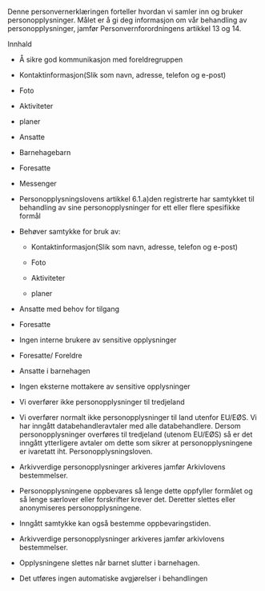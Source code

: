 <!-- title: Grupper i sosiale medier for personal og foreldre i barnehagen (Facebook, Messenger e.l.) -->


  

Denne personvernerklæringen forteller hvordan vi samler inn og bruker personopplysninger. Målet er å gi deg informasjon om vår behandling av personopplysninger, jamfør Personvernforordningens artikkel 13 og 14.

  

Innhald

*   Å sikre god kommunikasjon med foreldregruppen  
    
*   Kontaktinformasjon(Slik som navn, adresse, telefon og e-post)  
    
*   Foto  
    
*   Aktiviteter  
    
*   planer  
    
*   Ansatte  
    
*   Barnehagebarn  
    
*   Foresatte  
    
*   Messenger  
    
*   Personopplysningslovens artikkel 6.1.a)den registrerte har samtykket til behandling av sine personopplysninger for ett eller flere spesifikke formål  
    
*   Behøver samtykke for bruk av:  
    
    *   Kontaktinformasjon(Slik som navn, adresse, telefon og e-post)
    
    *   Foto
    
    *   Aktiviteter
    
    *   planer
    
*   Ansatte med behov for tilgang  
    
*   Foresatte  
    
*   Ingen interne brukere av sensitive opplysninger  
    
*   Foresatte/ Foreldre  
    
*   Ansatte i barnehagen  
    
*   Ingen eksterne mottakere av sensitive opplysninger  
    
*   Vi overfører ikke personopplysninger til tredjeland  
    
*   Vi overfører normalt ikke personopplysninger til land utenfor EU/EØS. Vi har inngått databehandleravtaler med alle databehandlere. Dersom personopplysninger overføres til tredjeland (utenom EU/EØS) så er det inngått ytterligere avtaler om dette som sikrer at personopplysningene er ivaretatt iht. Personopplysningsloven.  
    
*   Arkivverdige personopplysninger arkiveres jamfør Arkivlovens bestemmelser.  
    
*   Personopplysningene oppbevares så lenge dette oppfyller formålet og så lenge særlover eller forskrifter krever det. Deretter slettes eller anonymiseres personopplysningene.  
    
*   Inngått samtykke kan også bestemme oppbevaringstiden.  
    
*   Arkivverdige personopplysninger arkiveres jamfør arkivlovens bestemmelser.  
    
*   Opplysningene slettes når barnet slutter i barnehagen.  
    
*   Det utføres ingen automatiske avgjørelser i behandlingen